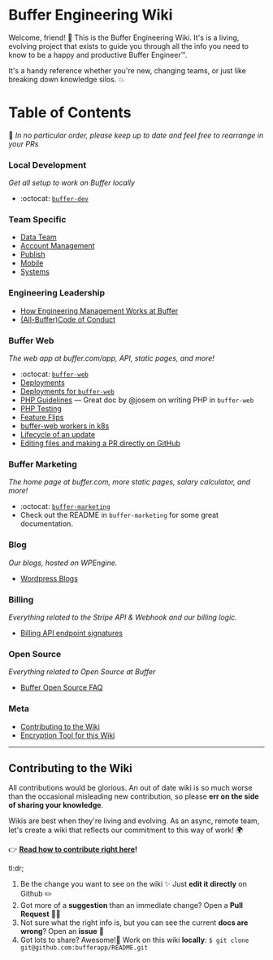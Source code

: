 # Buffer Engineering Wiki

Welcome, friend! 👋 This is the Buffer Engineering Wiki. It's is a living, evolving project that exists to guide you through all the info you need to know to be a happy and productive Buffer Engineer™.

It's a handy reference whether you're new, changing teams, or just like breaking down knowledge silos. 💥

# Table of Contents

💁 _In no particular order, please keep up to date and feel free to rearrange in your PRs_
### Local Development
_Get all setup to work on Buffer locally_ 

* :octocat: [`buffer-dev`](https://github.com/bufferapp/buffer-dev)

### Team Specific
* [Data Team](/teams/data/README.md)
* [Account Management](/teams/account-management/README.md)
* [Publish](/teams/publish/README.md)
* [Mobile](/teams/mobile/README.md)
* [Systems](/teams/systems/README.md)

### Engineering Leadership
* [How Engineering Management Works at Buffer](https://github.com/bufferapp/README/tree/master/engineering-management)
* [(All-Buffer)Code of Conduct](https://github.com/bufferapp/code-of-conduct)
    
### Buffer Web
_The web app at buffer.com/app, API, static pages, and more!_

* :octocat: [`buffer-web`](https://github.com/bufferapp/buffer-web)
* [Deployments](/deployments.md)
* [Deployments for `buffer-web`](https://github.com/bufferapp/buffer-web/blob/master/docs/deploy.md)
* [PHP Guidelines](https://github.com/bufferapp/buffer-web/blob/master/docs/php-guide.md) — Great doc by @josem on writing PHP in `buffer-web`
* [PHP Testing](https://github.com/bufferapp/buffer-web/blob/master/docs/php-testing.md)
* [Feature Flips](https://github.com/bufferapp/buffer-web/blob/master/docs/release-feature.md)
* ️[buffer-web workers in k8s](/buffer-web-workers-kubernetes.md)
* ️[Lifecycle of an update](https://paper.dropbox.com/doc/Lifecycle-of-an-update-4rUM5QNLWO4MpNimFpUPy)
* [Editing files and making a PR directly on GitHub](/editing-on-github.md)

### Buffer Marketing
_The home page at buffer.com, more static pages, salary calculator, and more!_

* :octocat: [`buffer-marketing`](https://github.com/bufferapp/buffer-marketing)
* Check out the README in `buffer-marketing` for some great documentation.

### Blog
_Our blogs, hosted on WPEngine._

* [Wordpress Blogs](/wordpress-blogs.md)

### Billing
_Everything related to the Stripe API & Webhook and our billing logic._

* [Billing API endpoint signatures](/billing/api-endpoints.md)

### Open Source
_Everything related to Open Source at Buffer_
* [Buffer Open Source FAQ](/open-source-faq.md)

### Meta
* [Contributing to the Wiki](/CONTRIBUTING.md)
* [Encryption Tool for this Wiki](/encryption-tool.md)

---

## Contributing to the Wiki

All contributions would be glorious. An out of date wiki is so much worse than the occasional misleading new contribution, so please **err on the side of sharing your knowledge**.

Wikis are best when they're living and evolving. As an async, remote team, let's create a wiki that reflects our commitment to this way of work! 🌍

👉 **[Read how to contribute right here](CONTRIBUTING.md)!**

tl:dr;

1. Be the change you want to see on the wiki ✨ Just **edit it directly** on Github ✏️
1. Got more of a **suggestion** than an immediate change? Open a **Pull Request** 🙋🏽‍
1. Not sure what the right info is, but you can see the current **docs are wrong**? Open an **issue** 🤔
1. Got lots to share? Awesome!🦄 Work on this wiki **locally**: `$ git clone git@github.com:bufferapp/README.git`
